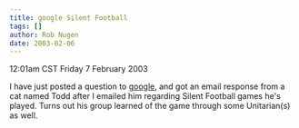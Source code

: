 ```yaml
---
title: google Silent Football
tags: []
author: Rob Nugen
date: 2003-02-06
---
```


<p class=date>12:01am CST Friday 7 February 2003</p>

<p>I have just posted a question to <a
href="http://answers.google.com/answers/main?cmd=threadview&id=158361">google</a>,
and got an email response from a cat named Todd after I emailed him
regarding Silent Football games he's played.  Turns out his group
learned of the game through some Unitarian(s) as well.</p>
